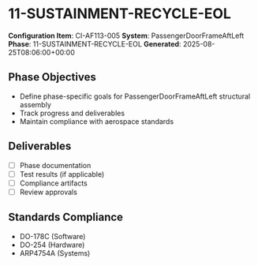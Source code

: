 # 11-SUSTAINMENT-RECYCLE-EOL

**Configuration Item**: CI-AF113-005
**System**: PassengerDoorFrameAftLeft
**Phase**: 11-SUSTAINMENT-RECYCLE-EOL
**Generated**: 2025-08-25T08:06:00+00:00

## Phase Objectives
- Define phase-specific goals for PassengerDoorFrameAftLeft structural assembly
- Track progress and deliverables
- Maintain compliance with aerospace standards

## Deliverables
- [ ] Phase documentation
- [ ] Test results (if applicable)
- [ ] Compliance artifacts
- [ ] Review approvals

## Standards Compliance
- DO-178C (Software)
- DO-254 (Hardware)
- ARP4754A (Systems)

